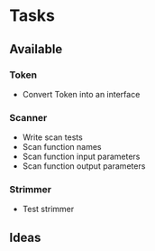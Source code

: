 # Tasks

## Available

### Token

- Convert Token into an interface

### Scanner

- Write scan tests
- Scan function names
- Scan function input parameters
- Scan function output parameters

### Strimmer

- Test strimmer

## Ideas
